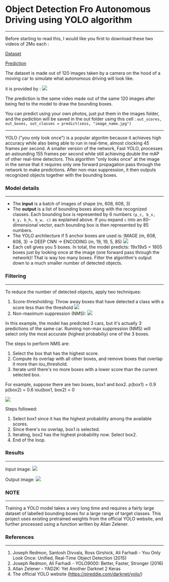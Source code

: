 # Object Detection Fro Autonomous Driving using YOLO algorithm

-----------------

Before starting to read this, I would like you first to download these two videos of 2Mo each :

[Dataset](https://github.com/adnaneaabbar/object-detection-for-autonomous-driving/blob/master/assets/videos/road_video.mp4)

[Prediction](https://github.com/adnaneaabbar/object-detection-for-autonomous-driving/blob/master/assets/videos/pred_video.mp4)

The dataset is made out of 120 images taken by a camera on the hood of a moving car to simulate what autonomous driving will look like.

it is provided by : 
![](https://github.com/adnaneaabbar/object-detection-for-autonomous-driving/blob/master/assets/images/driveai.png?raw=true)

The prediction is the same video made out of the same 120 images after being fed to the model to draw the bounding boxes.

You can predict using your own photos, just put them in the images folder, and the pediction will be saved in the out folder using this cell : `out_scores, out_boxes, out_classes = predict(sess, "image_name.jpg")`

-----------------

YOLO ("you only look once") is a popular algoritm because it achieves high accuracy while also being able to run in real-time, almost clocking 45 frames per second. A smaller version of the network, Fast YOLO, processes an astounding 155 frames per second while still achieving double the mAP of other real-time detectors. This algorithm "only looks once" at the image in the sense that it requires only one forward propagation pass through the network to make predictions. After non-max suppression, it then outputs recognized objects together with the bounding boxes.

### Model details
-----------------
- The **input** is a batch of images of shape (m, 608, 608, 3)
- The **output** is a list of bounding boxes along with the recognized classes. Each bounding box is represented by 6 numbers `(p_c, b_x, b_y, b_h, b_w, c)` as explained above. If you expand `c` into an 80-dimensional vector, each bounding box is then represented by 85 numbers. 
- The YOLO architecture if 5 anchor boxes are used is: IMAGE (m, 608, 608, 3) -> DEEP CNN -> ENCODING (m, 19, 19, 5, 85)
  ![](https://github.com/adnaneaabbar/object-detection-for-autonomous-driving/blob/master/assets/images/box_label.png?raw=true)
- Each cell gives you 5 boxes. In total, the model predicts: 19x19x5 = 1805 boxes just by looking once at the image (one forward pass through the network)! That is way too many boxes. Filter the algorithm's output down to a much smaller number of detected objects. 

### Filtering
-------------
To reduce the number of detected objects, apply two techniques:
1. Score-thresholding: 
  Throw away boxes that have detected a class with a score less than the threshold
  ![](https://github.com/adnaneaabbar/object-detection-for-autonomous-driving/blob/master/assets/images/probability_extraction.png?raw=true)
2. Non-maximum suppression (NMS):
  ![](https://github.com/adnaneaabbar/object-detection-for-autonomous-driving/blob/master/assets/images/non-max-suppression.png?raw=true)

  In this example, the model has predicted 3 cars, but it's actually 3 predictions of the same car. Running non-max suppression (NMS) will select only the most accurate (highest probabiliy) one of the 3 boxes.
  
 The steps to perform NMS are:
  1. Select the box that has the highest score.	  
  2. Compute its overlap with all other boxes, and remove boxes that overlap it more than iou_threshold.
  3. Iterate until there's no more boxes with a lower score than the current selected box.

For example, suppose there are two boxes, box1 and box2. 
p(box1) = 0.9
p(box2) = 0.6
iou(box1, box2) = 0

![](https://github.com/adnaneaabbar/object-detection-for-autonomous-driving/blob/master/assets/images/iou.png?raw=true)


Steps followed:
1. Select box1 since it has the highest probability among the available scores.
2. Since there's no overlap, box1 is selected.
3. Iterating, box2 has the highest probability now. Select box2.
4. End of the loop.


### Results
-----------
Input image:
  ![](https://github.com/adnaneaabbar/object-detection-for-autonomous-driving/blob/master/assets/images/0005.jpg?raw=true)

Output image:
  ![](https://github.com/adnaneaabbar/object-detection-for-autonomous-driving/blob/master/assets/images/0005_output.jpg?raw=true)

### NOTE
--------
Training a YOLO model takes a very long time and requires a fairly large dataset of labelled bounding boxes for a large range of target classes. This project uses existing pretrained weights from the official YOLO website, and further processed using a function written by Allan Zelener.

### References
--------------
1. Joseph Redmon, Santosh Divvala, Ross Girshick, Ali Farhadi - You Only Look Once: Unified, Real-Time Object Detection (2015)
2. Joseph Redmon, Ali Farhadi - YOLO9000: Better, Faster, Stronger (2016)
3. Allan Zelener - YAD2K: Yet Another Darknet 2 Keras
4. The official YOLO website (https://pjreddie.com/darknet/yolo/)
